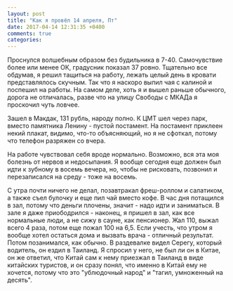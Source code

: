 ```yaml
---
layout: post
title: "Как я провёл 14 апреля, Пт"
date: 2017-04-14 12:31:35 +0400
comments: true
categories: 
---
```

Проснулся волшебным образом без будильника в 7-40. Самочувствие более или менее ОК, градусник показал 37 ровно. Тщательно все обдумав, я решил тащиться на работу, лежать целый день в кровати представлялось скучным. Так что я наскоро выпил чая с калиной и поспешил на работы. На самом деле, хоть я и вышел раньше обычного, дорога не отличалась, разве что на улицу Свободы с МКАДа я проскочил чуть ловчее.

Зашел в Макдак, 131 рубль, народу полно. К ЦМТ шел через парк, вместо памятника Ленину - пустой постамент. На постамент приклеен некий плакат, видимо, что-то объясняющий, но я не сфоткал, потому что телефон разряжен со вчера.

На работе чувствовал себя вроде нормально. Возможно, вся эта моя болезнь от нервов и недосыпания. Я вообще сегодня еще должен был идти к зубному в восемь вечера, но, чтобы не рисковать, позвонил и перезаписался на среду - тоже на восемь.

С утра почти ничего не делал, позавтракал фреш-роллом и салатиком, а также съел булочку и еще пил чай вместо кофе. В час дня потащился в зал, потому что деньги плочены, значит - надо идти и заниматься. В зале я даже приободрился - наконец, я пришел в зал, как все нормальные люди, а не сижу в сауне, как пенсионер. Жал 110, выжал всего 4 раза, потом еще пожал 100 на 6,5. Если учесть, что утром я вообще хотел остаться дома и вызвать врача - отличный результат. Потом позанимался, как обычно. В раздевалке видел Серегу, который водитель, он ездил в Таиланд. Я спросил у него, не был ли он в Китае, он же ответил, что Китай сам к нему приезжал в Таиланд в виде китайских туристов, и он сразу понял, что именно в Китай ему не хочется, потому что это "ублюдочный народ" и "тагил, умноженный на десять".
